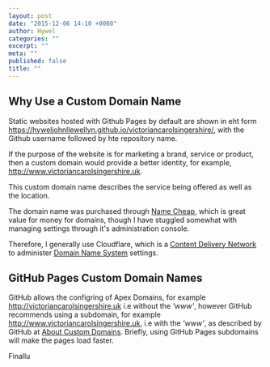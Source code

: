 ```yaml
---
layout: post
date: "2015-12-06 14:10 +0000"
author: Hywel
categories: ""
excerpt: ""
meta: ""
published: false
title: ""
---
```


## Why Use a Custom Domain Name 

Static websites hosted with Github Pages by default are shown in eht form https://hyweljohnllewellyn.github.io/victoriancarolsingershire/, with the Github username followed by hte repository name.

If the purpose of the website is for marketing a brand, service or product, then a custom domain would provide a better identity, for example, http://www.victoriancarolsingershire.uk.

This custom domain name describes the service being offered as well as the location.

The domain name was purchased through [Name Cheap](http://namecheap.com), which is great value for money for domains, though I have stuggled somewhat with managing settings through it's administration console.

Therefore, I generally use Cloudflare, which is a [Content Delivery Network](https://en.wikipedia.org/wiki/Content_delivery_network) to administer [Domain Name System](https://en.wikipedia.org/wiki/Domain_Name_System) settings.

## GitHub Pages Custom Domain Names

GitHub allows the configring of Apex Domains, for example http://victoriancarolsingershire.uk i.e without the _'www'_, however  GitHub recommends using a subdomain, for example http://www.victoriancarolsingershire.uk, i.e with the _'www'_, as described by GitHub at [About Custom Domains](https://help.github.com/articles/about-custom-domains-for-github-pages-sites/).  Briefly, using GitHub Pages subdomains will make the pages load faster.

Finallu 
